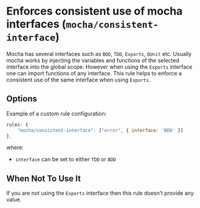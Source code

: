 # Enforces consistent use of mocha interfaces (`mocha/consistent-interface`)

<!-- end auto-generated rule header -->

Mocha has several interfaces such as `BDD`, `TDD`, `Exports`, `QUnit` etc. Usually mocha works by injecting the variables and functions of the selected interface into the global scope. However when using the `Exports` interface one can import functions of any interface. This rule helps to enforce a consistent use of the same interface when using `Exports`.

## Options

Example of a custom rule configuration:

```js
rules: {
    "mocha/consistent-interface": ["error", { interface: 'BDD' }]
},
```

where:

- `interface` can be set to either `TDD` or `BDD`

## When Not To Use It

If you are not using the `Exports` interface then this rule doesn’t provide any value.

